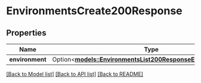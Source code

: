 # EnvironmentsCreate200Response

## Properties

Name | Type | Description | Notes
------------ | ------------- | ------------- | -------------
**environment** | Option<[**models::EnvironmentsList200ResponseEnvironmentsInner**](environments_list_200_response_environments_inner.md)> |  | [optional]

[[Back to Model list]](../README.md#documentation-for-models) [[Back to API list]](../README.md#documentation-for-api-endpoints) [[Back to README]](../README.md)


